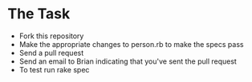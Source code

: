 # The Task

* Fork this repository
* Make the appropriate changes to person.rb to make the specs pass
* Send a pull request
* Send an email to Brian indicating that you've sent the pull request
* To test run rake spec
